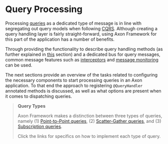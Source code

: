 # Query Processing

Processing [queries](../messaging-concepts/#queries) as a dedicated type of message is in line with segregating out query models when following [CQRS](../../architecture-overview/ddd-cqrs-concepts.md). Although creating a query handling layer is fairly straight-forward, using Axon Framework for this part of the application has a number of benefits.

Through providing the functionality to describe query handling methods \(as further explained in [this](../../implementing-domain-logic/query-handling/) section\) and a dedicated bus for query messages, common message features such as [interceptors](../messaging-concepts/message-intercepting.md) and [message monitoring](../../operations-guide/production-considerations/monitoring-and-metrics.md) can be used.

The next sections provide an overview of the tasks related to configuring the necessary components to start processing queries in an Axon application. To that end the approach to registering `@QueryHandler` annotated methods is discussed, as well as what options are present when it comes to dispatching queries.

> **Query Types**
>
> Axon Framework makes a distinction between three types of queries, namely \(1\) [Point-to-Point queries](../../implementing-domain-logic/query-handling/dispatching-queries.md#point-to-point-queries), \(2\) [Scatter-Gather queries](../../implementing-domain-logic/query-handling/dispatching-queries.md#scatter-gather-queries), and \(3\) [Subscription queries](../../implementing-domain-logic/query-handling/dispatching-queries.md#subscription-queries).
>
> Click the links for specifics on how to implement each type of query.

